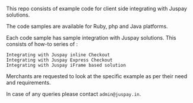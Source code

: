 This repo consists of example code for client side integrating with Juspay solutions.

The code samples are available for Ruby, php and Java platforms.

Each code sample has sample integration with Juspay solutions. This consists of how-to series of :
	
	Integrating with Juspay inline Checkout
	Integrating with Juspay Express Checkout
	Integrating with Juspay iFrame based solution


Merchants are requested to look at the specific example as per their need and requirements.


In case of any queries please contact `admin@juspay.in`.

